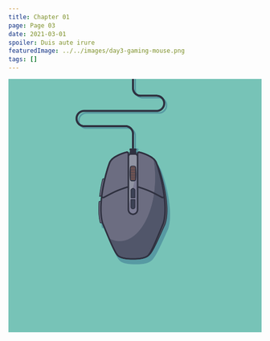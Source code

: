 ```yaml
---
title: Chapter 01
page: Page 03
date: 2021-03-01
spoiler: Duis aute irure
featuredImage: ../../images/day3-gaming-mouse.png
tags: []
---
```


![Comic 2](../../images/day3-gaming-mouse.png)